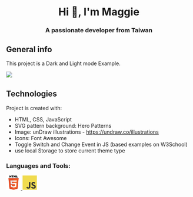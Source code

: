<h1 align="center">Hi 👋, I'm Maggie</h1>
<h3 align="center">A passionate developer from Taiwan</h3>

## General info

This project is a Dark and Light mode Example.

<img src="https://maggiepractice.s3.amazonaws.com/darklightmode.gif" width="600" />

## Technologies

Project is created with:

- HTML, CSS, JavaScript
- SVG pattern background: Hero Patterns
- Image: unDraw illustrations - https://undraw.co/illustrations
- Icons: Font Awesome
- Toggle Switch and Change Event in JS (based examples on W3School)
- use local Storage to store current theme type

<h3 align="left">Languages and Tools:</h3>
<p align="left"> <a href="https://www.w3.org/html/" target="_blank"> <img src="https://raw.githubusercontent.com/devicons/devicon/master/icons/html5/html5-original-wordmark.svg" alt="html5" width="40" height="40"/> </a> <a href="https://developer.mozilla.org/en-US/docs/Web/JavaScript" target="_blank"> <img src="https://raw.githubusercontent.com/devicons/devicon/master/icons/javascript/javascript-original.svg" alt="javascript" width="40" height="40"/> </a> </p>

